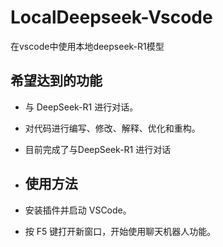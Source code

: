 # LocalDeepseek-Vscode
在vscode中使用本地deepseek-R1模型

## 希望达到的功能
- 与 DeepSeek-R1 进行对话。
- 对代码进行编写、修改、解释、优化和重构。
- 目前完成了与DeepSeek-R1 进行对话

- ## 使用方法
- 安装插件并启动 VSCode。
- 按 F5 键打开新窗口，开始使用聊天机器人功能。

  
